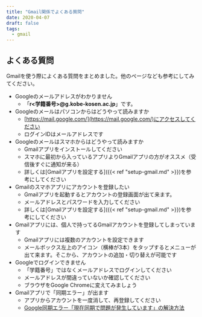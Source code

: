 ```yaml
---
title: "Gmail関係でよくある質問"
date: 2020-04-07
draft: false
tags: 
  - gmail
---
```


## よくある質問
Gmailを使う際によくある質問をまとめました。他のページなども参考にしてみてください。

- Googleのメールアドレスがわかりません
	- 「**r<学籍番号>@g.kobe-kosen.ac.jp**」です。
- Googleのメールはパソコンからはどうやって読みますか
	- [https://mail.google.com/](https://mail.google.com/)にアクセスしてください
	- ログインIDはメールアドレスです
- Googleのメールはスマホからはどうやって読みますか
	- Gmailアプリをインストールしてください
	- スマホに最初から入っているアプリよりGmailアプリの方がオススメ（受信後すぐに通知が来る）
	- 詳しくは[Gmailアプリを設定する]({{< ref "setup-gmail.md" >}})を参考にしてください
- Gmailのスマホアプリにアカウントを登録したい
	- Gmailアプリを起動するとアカウントの登録画面が出て来ます。
	- メールアドレスとパスワードを入力してください
	- 詳しくは[Gmailアプリを設定する]({{< ref "setup-gmail.md" >}})を参考にしてください
- Gmailアプリには、個人で持ってるGmailアカウントを登録してしまっています
	- Gmailアプリには複数のアカウントを設定できます
	- メールボックス左上のアイコン（横棒が3本）をタップするとメニューが出て来ます。そこから、アカウントの追加・切り替えが可能です
- Googleでログインできません
	- 「学籍番号」ではなくメールアドレスでログインしてください
	- メールアドレスが間違っていないか確認してください
	- ブラウザをGoogle Chromeに変えてみましょう
- Gmailアプリで「同期エラー」が出ます
	- アプリからアカウントを一度消して、再登録してください
	- [Google同期エラー「現在同期で問題が発生しています」の解決方法](https://www.iscle.com/web-it/douki-error.html)




